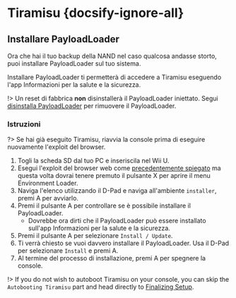 # Tiramisu {docsify-ignore-all}

## Installare PayloadLoader

Ora che hai il tuo backup della NAND nel caso qualcosa andasse storto, puoi installare PayloadLoader sul tuo sistema.

Installare PayloadLoader ti permetterà di accedere a Tiramisu eseguendo l'app Informazioni per la salute e la sicurezza.

!> Un reset di fabbrica **non** disinstallerà il PayloadLoader iniettato. Segui [disinstalla PayloadLoader](../../uninstall-payloadloader) per rimuovere il PayloadLoader.

### Istruzioni

?> Se hai già eseguito Tiramisu, riavvia la console prima di eseguire nuovamente l'exploit del browser.

1. Togli la scheda SD dal tuo PC e inseriscila nel Wii U.
1. Esegui l'exploit del browser web come [precedentemente spiegato](browser-exploit) ma questa volta dovrai tenere premuto il pulsante X per aprire il menu Environment Loader.
1. Naviga l'elenco utilizzando il D-Pad e naviga all'ambiente `installer`, premi A per avviarlo.
1. Premi il pulsante A per controllare se è possibile installare il PayloadLoader.
    - Dovrebbe ora dirti che il PayloadLoader può essere installato sull'app Informazioni per la salute e la sicurezza.
1. Premi il pulsante A per selezionare `Install / Update`.
1. Ti verrà chiesto se vuoi davvero installare il PayloadLoader. Usa il D-Pad per selezionare `Install` e premi A.
1. Al termine del processo di installazione, premi A per spegnere la console.

!> If you do not wish to autoboot Tiramisu on your console, you can skip the `Autobooting Tiramisu` part and head directly to [Finalizing Setup](finalizing-setup).